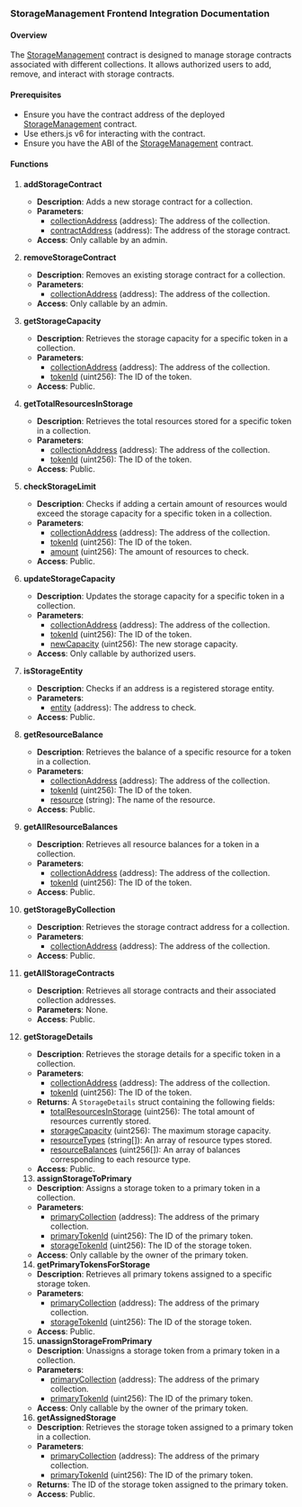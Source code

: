 ### StorageManagement Frontend Integration Documentation

#### Overview
The [StorageManagement](https://github.com/arrland/strategy-game-smart-contracts/blob/main/contracts/StorageManagement.sol#L8) contract is designed to manage storage contracts associated with different collections. It allows authorized users to add, remove, and interact with storage contracts.

#### Prerequisites
- Ensure you have the contract address of the deployed [StorageManagement](https://github.com/arrland/strategy-game-smart-contracts/blob/main/contracts/StorageManagement.sol#L8) contract.
- Use ethers.js v6 for interacting with the contract.
- Ensure you have the ABI of the [StorageManagement](https://github.com/arrland/strategy-game-smart-contracts/blob/main/contracts/StorageManagement.sol#L8) contract.

#### Functions

1. **addStorageContract**
   - **Description**: Adds a new storage contract for a collection.
   - **Parameters**:
     - [collectionAddress](https://github.com/arrland/strategy-game-smart-contracts/blob/main/contracts/StorageManagement.sol#L21) (address): The address of the collection.
     - [contractAddress](https://github.com/arrland/strategy-game-smart-contracts/blob/main/contracts/StorageManagement.sol#L20) (address): The address of the storage contract.
   - **Access**: Only callable by an admin.

2. **removeStorageContract**
   - **Description**: Removes an existing storage contract for a collection.
   - **Parameters**:
     - [collectionAddress](https://github.com/arrland/strategy-game-smart-contracts/blob/main/contracts/StorageManagement.sol#L21) (address): The address of the collection.
   - **Access**: Only callable by an admin.

3. **getStorageCapacity**
   - **Description**: Retrieves the storage capacity for a specific token in a collection.
   - **Parameters**:
     - [collectionAddress](https://github.com/arrland/strategy-game-smart-contracts/blob/main/contracts/StorageManagement.sol#L21) (address): The address of the collection.
     - [tokenId](https://github.com/arrland/strategy-game-smart-contracts/blob/main/contracts/StorageManagement.sol#L20) (uint256): The ID of the token.
   - **Access**: Public.

4. **getTotalResourcesInStorage**
   - **Description**: Retrieves the total resources stored for a specific token in a collection.
   - **Parameters**:
     - [collectionAddress](https://github.com/arrland/strategy-game-smart-contracts/blob/main/contracts/StorageManagement.sol#L21) (address): The address of the collection.
     - [tokenId](https://github.com/arrland/strategy-game-smart-contracts/blob/main/contracts/StorageManagement.sol#L20) (uint256): The ID of the token.
   - **Access**: Public.

5. **checkStorageLimit**
   - **Description**: Checks if adding a certain amount of resources would exceed the storage capacity for a specific token in a collection.
   - **Parameters**:
     - [collectionAddress](https://github.com/arrland/strategy-game-smart-contracts/blob/main/contracts/StorageManagement.sol#L21) (address): The address of the collection.
     - [tokenId](https://github.com/arrland/strategy-game-smart-contracts/blob/main/contracts/StorageManagement.sol#L20) (uint256): The ID of the token.
     - [amount](https://github.com/arrland/strategy-game-smart-contracts/blob/main/contracts/StorageManagement.sol#L77) (uint256): The amount of resources to check.
   - **Access**: Public.

6. **updateStorageCapacity**
   - **Description**: Updates the storage capacity for a specific token in a collection.
   - **Parameters**:
     - [collectionAddress](https://github.com/arrland/strategy-game-smart-contracts/blob/main/contracts/StorageManagement.sol#L21) (address): The address of the collection.
     - [tokenId](https://github.com/arrland/strategy-game-smart-contracts/blob/main/contracts/StorageManagement.sol#L20) (uint256): The ID of the token.
     - [newCapacity](https://github.com/arrland/strategy-game-smart-contracts/blob/main/contracts/StorageManagement.sol#L20) (uint256): The new storage capacity.
   - **Access**: Only callable by authorized users.

7. **isStorageEntity**
   - **Description**: Checks if an address is a registered storage entity.
   - **Parameters**:
     - [entity](https://github.com/arrland/strategy-game-smart-contracts/blob/main/contracts/StorageManagement.sol#L87) (address): The address to check.
   - **Access**: Public.

8. **getResourceBalance**
   - **Description**: Retrieves the balance of a specific resource for a token in a collection.
   - **Parameters**:
     - [collectionAddress](https://github.com/arrland/strategy-game-smart-contracts/blob/main/contracts/StorageManagement.sol#L21) (address): The address of the collection.
     - [tokenId](https://github.com/arrland/strategy-game-smart-contracts/blob/main/contracts/StorageManagement.sol#L20) (uint256): The ID of the token.
     - [resource](https://github.com/arrland/strategy-game-smart-contracts/blob/main/contracts/StorageManagement.sol#L91) (string): The name of the resource.
   - **Access**: Public.

9. **getAllResourceBalances**
   - **Description**: Retrieves all resource balances for a token in a collection.
   - **Parameters**:
     - [collectionAddress](https://github.com/arrland/strategy-game-smart-contracts/blob/main/contracts/StorageManagement.sol#L21) (address): The address of the collection.
     - [tokenId](https://github.com/arrland/strategy-game-smart-contracts/blob/main/contracts/StorageManagement.sol#L20) (uint256): The ID of the token.
   - **Access**: Public.

10. **getStorageByCollection**
    - **Description**: Retrieves the storage contract address for a collection.
    - **Parameters**:
      - [collectionAddress](https://github.com/arrland/strategy-game-smart-contracts/blob/main/contracts/StorageManagement.sol#L21) (address): The address of the collection.
    - **Access**: Public.

11. **getAllStorageContracts**
    - **Description**: Retrieves all storage contracts and their associated collection addresses.
    - **Parameters**: None.
    - **Access**: Public.

12. **getStorageDetails**
    - **Description**: Retrieves the storage details for a specific token in a collection.
    - **Parameters**:
      - [collectionAddress](https://github.com/arrland/strategy-game-smart-contracts/blob/main/contracts/StorageManagement.sol#L21) (address): The address of the collection.
      - [tokenId](https://github.com/arrland/strategy-game-smart-contracts/blob/main/contracts/StorageManagement.sol#L20) (uint256): The ID of the token.
    - **Returns**: A `StorageDetails` struct containing the following fields:
      - [totalResourcesInStorage](https://github.com/arrland/strategy-game-smart-contracts/blob/main/contracts/StorageManagement.sol#L64) (uint256): The total amount of resources currently stored.
      - [storageCapacity](https://github.com/arrland/strategy-game-smart-contracts/blob/main/contracts/StorageManagement.sol#L65) (uint256): The maximum storage capacity.
      - [resourceTypes](https://github.com/arrland/strategy-game-smart-contracts/blob/main/contracts/StorageManagement.sol#L66) (string[]): An array of resource types stored.
      - [resourceBalances](https://github.com/arrland/strategy-game-smart-contracts/blob/main/contracts/StorageManagement.sol#L67) (uint256[]): An array of balances corresponding to each resource type.
    - **Access**: Public.

    13. **assignStorageToPrimary**
    - **Description**: Assigns a storage token to a primary token in a collection.
    - **Parameters**:
      - [primaryCollection](https://github.com/arrland/strategy-game-smart-contracts/blob/main/contracts/StorageManagement.sol#L21) (address): The address of the primary collection.
      - [primaryTokenId](https://github.com/arrland/strategy-game-smart-contracts/blob/main/contracts/StorageManagement.sol#L20) (uint256): The ID of the primary token.
      - [storageTokenId](https://github.com/arrland/strategy-game-smart-contracts/blob/main/contracts/StorageManagement.sol#L20) (uint256): The ID of the storage token.
    - **Access**: Only callable by the owner of the primary token.

    14. **getPrimaryTokensForStorage**
    - **Description**: Retrieves all primary tokens assigned to a specific storage token.
    - **Parameters**:
      - [primaryCollection](https://github.com/arrland/strategy-game-smart-contracts/blob/main/contracts/StorageManagement.sol#L21) (address): The address of the primary collection.
      - [storageTokenId](https://github.com/arrland/strategy-game-smart-contracts/blob/main/contracts/StorageManagement.sol#L20) (uint256): The ID of the storage token.
    - **Access**: Public.

    15. **unassignStorageFromPrimary**
    - **Description**: Unassigns a storage token from a primary token in a collection.
    - **Parameters**:
      - [primaryCollection](https://github.com/arrland/strategy-game-smart-contracts/blob/main/contracts/StorageManagement.sol#L21) (address): The address of the primary collection.
      - [primaryTokenId](https://github.com/arrland/strategy-game-smart-contracts/blob/main/contracts/StorageManagement.sol#L20) (uint256): The ID of the primary token.
    - **Access**: Only callable by the owner of the primary token.
    16. **getAssignedStorage**
    - **Description**: Retrieves the storage token assigned to a primary token in a collection.
    - **Parameters**:
      - [primaryCollection](https://github.com/arrland/strategy-game-smart-contracts/blob/main/contracts/StorageManagement.sol#L21) (address): The address of the primary collection.
      - [primaryTokenId](https://github.com/arrland/strategy-game-smart-contracts/blob/main/contracts/StorageManagement.sol#L20) (uint256): The ID of the primary token.
    - **Returns**: The ID of the storage token assigned to the primary token.
    - **Access**: Public.




